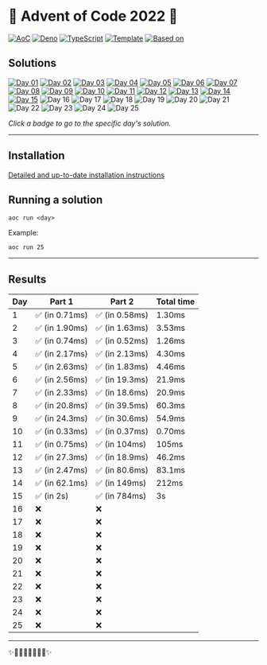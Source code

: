 <!-- Entries between SOLUTIONS and RESULTS tags are auto-generated -->
<!--useTabularResults=true-->

# 🎄 Advent of Code 2022 🎄

[![AoC](https://img.shields.io/badge/AoC-2022-blue.svg?style=flat-square)](https://adventofcode.com/)
[![Deno](https://img.shields.io/badge/Deno-1.28.1-blue.svg?style=flat-square)](https://deno.land/)
[![TypeScript](https://img.shields.io/badge/TypeScript-4.8.3-blue.svg?style=flat-square)](https://www.typescriptlang.org/)
[![Template](https://img.shields.io/badge/Template-deno--aoc-blue.svg?style=flat-square)](https://github.com/samplasion/deno-aoc) [![Based on](https://img.shields.io/badge/Based%20on-aocrunner-blue.svg?style=flat-square)](https://github.com/caderek/aocrunner)

## Solutions

<!--SOLUTIONS-->
[![Day 01](https://img.shields.io/badge/Day%2001-%E2%98%85%E2%98%85-brightgreen.svg?style=flat-square)](/src/day01)
[![Day 02](https://img.shields.io/badge/Day%2002-%E2%98%85%E2%98%85-brightgreen.svg?style=flat-square)](/src/day02)
[![Day 03](https://img.shields.io/badge/Day%2003-%E2%98%85%E2%98%85-brightgreen.svg?style=flat-square)](/src/day03)
[![Day 04](https://img.shields.io/badge/Day%2004-%E2%98%85%E2%98%85-brightgreen.svg?style=flat-square)](/src/day04)
[![Day 05](https://img.shields.io/badge/Day%2005-%E2%98%85%E2%98%85-brightgreen.svg?style=flat-square)](/src/day05)
[![Day 06](https://img.shields.io/badge/Day%2006-%E2%98%85%E2%98%85-brightgreen.svg?style=flat-square)](/src/day06)
[![Day 07](https://img.shields.io/badge/Day%2007-%E2%98%85%E2%98%85-brightgreen.svg?style=flat-square)](/src/day07)
[![Day 08](https://img.shields.io/badge/Day%2008-%E2%98%85%E2%98%85-brightgreen.svg?style=flat-square)](/src/day08)
[![Day 09](https://img.shields.io/badge/Day%2009-%E2%98%85%E2%98%85-brightgreen.svg?style=flat-square)](/src/day09)
[![Day 10](https://img.shields.io/badge/Day%2010-%E2%98%85%E2%98%85-brightgreen.svg?style=flat-square)](/src/day10)
[![Day 11](https://img.shields.io/badge/Day%2011-%E2%98%85%E2%98%85-brightgreen.svg?style=flat-square)](/src/day11)
[![Day 12](https://img.shields.io/badge/Day%2012-%E2%98%85%E2%98%85-brightgreen.svg?style=flat-square)](/src/day12)
[![Day 13](https://img.shields.io/badge/Day%2013-%E2%98%85%E2%98%85-brightgreen.svg?style=flat-square)](/src/day13)
[![Day 14](https://img.shields.io/badge/Day%2014-%E2%98%85%E2%98%85-brightgreen.svg?style=flat-square)](/src/day14)
[![Day 15](https://img.shields.io/badge/Day%2015-%E2%98%85%E2%98%85-brightgreen.svg?style=flat-square)](/src/day15)
![Day 16](https://img.shields.io/badge/Day%2016-%E2%98%86%E2%98%86-lightgrey.svg?style=flat-square)
![Day 17](https://img.shields.io/badge/Day%2017-%E2%98%86%E2%98%86-lightgrey.svg?style=flat-square)
![Day 18](https://img.shields.io/badge/Day%2018-%E2%98%86%E2%98%86-lightgrey.svg?style=flat-square)
![Day 19](https://img.shields.io/badge/Day%2019-%E2%98%86%E2%98%86-lightgrey.svg?style=flat-square)
![Day 20](https://img.shields.io/badge/Day%2020-%E2%98%86%E2%98%86-lightgrey.svg?style=flat-square)
![Day 21](https://img.shields.io/badge/Day%2021-%E2%98%86%E2%98%86-lightgrey.svg?style=flat-square)
![Day 22](https://img.shields.io/badge/Day%2022-%E2%98%86%E2%98%86-lightgrey.svg?style=flat-square)
![Day 23](https://img.shields.io/badge/Day%2023-%E2%98%86%E2%98%86-lightgrey.svg?style=flat-square)
![Day 24](https://img.shields.io/badge/Day%2024-%E2%98%86%E2%98%86-lightgrey.svg?style=flat-square)
![Day 25](https://img.shields.io/badge/Day%2025-%E2%98%86%E2%98%86-lightgrey.svg?style=flat-square)
<!--/SOLUTIONS-->

_Click a badge to go to the specific day's solution._

---

## Installation

[Detailed and up-to-date installation instructions](https://github.com/samplasion/deno-aoc)

## Running a solution

```
aoc run <day>
```

Example:

```
aoc run 25
```

---

## Results

<!--RESULTS-->
| Day  | Part 1 | Part 2 | Total time |
|------|--------|--------|------------|
|  1  | ✅ (in 0.71ms) | ✅ (in 0.58ms) | 1.30ms |
|  2  | ✅ (in 1.90ms) | ✅ (in 1.63ms) | 3.53ms |
|  3  | ✅ (in 0.74ms) | ✅ (in 0.52ms) | 1.26ms |
|  4  | ✅ (in 2.17ms) | ✅ (in 2.13ms) | 4.30ms |
|  5  | ✅ (in 2.63ms) | ✅ (in 1.83ms) | 4.46ms |
|  6  | ✅ (in 2.56ms) | ✅ (in 19.3ms) | 21.9ms |
|  7  | ✅ (in 2.33ms) | ✅ (in 18.6ms) | 20.9ms |
|  8  | ✅ (in 20.8ms) | ✅ (in 39.5ms) | 60.3ms |
|  9  | ✅ (in 24.3ms) | ✅ (in 30.6ms) | 54.9ms |
|  10  | ✅ (in 0.33ms) | ✅ (in 0.37ms) | 0.70ms |
|  11  | ✅ (in 0.75ms) | ✅ (in 104ms) | 105ms |
|  12  | ✅ (in 27.3ms) | ✅ (in 18.9ms) | 46.2ms |
|  13  | ✅ (in 2.47ms) | ✅ (in 80.6ms) | 83.1ms |
|  14  | ✅ (in 62.1ms) | ✅ (in 149ms) | 212ms |
|  15  | ✅ (in 2s) | ✅ (in 784ms) | 3s |
|  16  | ❌ | ❌ |  |
|  17  | ❌ | ❌ |  |
|  18  | ❌ | ❌ |  |
|  19  | ❌ | ❌ |  |
|  20  | ❌ | ❌ |  |
|  21  | ❌ | ❌ |  |
|  22  | ❌ | ❌ |  |
|  23  | ❌ | ❌ |  |
|  24  | ❌ | ❌ |  |
|  25  | ❌ | ❌ |  |
<!--/RESULTS-->

---

✨🎄🎁🎄🎅🎄🎁🎄✨